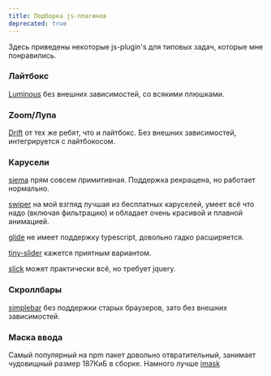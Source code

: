 ```yaml
---
title: Подборка js-плагинов
deprecated: true
---
```


Здесь приведены некоторые js-plugin's для типовых задач, которые мне понравились.

### Лайтбокс

[Luminous](https://github.com/imgix/luminous) без внешних зависимостей, со всякими плюшками.

### Zoom/Лупа

[Drift](https://github.com/imgix/drift) от тех же ребят, что и лайтбокс. Без внешних зависимостей, интегрируется с лайтбокосом.

### Карусели

[siema](https://github.com/pawelgrzybek/siema) прям совсем примитивная. Поддержка рекращена, но работает нормально.

[swiper](https://github.com/nolimits4web/swiper) на мой взгляд лучшая из бесплатных каруселей, умеет всё что надо (включая фильтрацию) и обладает очень красивой и плавной анимацией.

[glide](https://github.com/glidejs/glide) не имеет поддержку typescript, довольно гадко расширяется.

[tiny-slider](https://github.com/ganlanyuan/tiny-slider) кажется приятным вариантом.

[slick](https://kenwheeler.github.io/slick/) может практически всё, но требует jquery.

### Скроллбары

[simplebar](https://github.com/Grsmto/simplebar) без поддержки старых браузеров, зато без внешних зависимостей.

### Маска ввода

Самый популярный на npm пакет довольно отвратительный, занимает чудовищный размер 187КиБ в сборке. Намного лучше [imask](https://imask.js.org/)